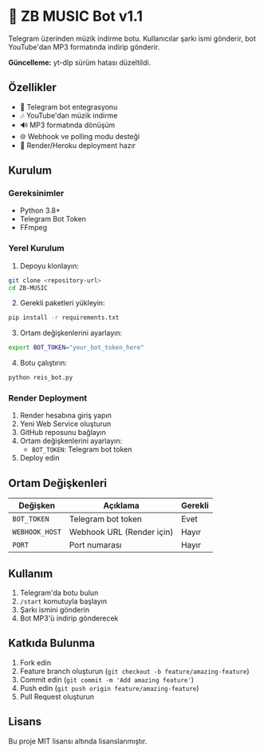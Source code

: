 # 🎵 ZB MUSIC Bot v1.1

Telegram üzerinden müzik indirme botu. Kullanıcılar şarkı ismi gönderir, bot YouTube'dan MP3 formatında indirip gönderir.

**Güncelleme:** yt-dlp sürüm hatası düzeltildi.

## Özellikler

- 🤖 Telegram bot entegrasyonu
- 🎶 YouTube'dan müzik indirme
- 🔊 MP3 formatında dönüşüm
- 🌐 Webhook ve polling modu desteği
- 🚀 Render/Heroku deployment hazır

## Kurulum

### Gereksinimler

- Python 3.8+
- Telegram Bot Token
- FFmpeg

### Yerel Kurulum

1. Depoyu klonlayın:
```bash
git clone <repository-url>
cd ZB-MUSIC
```

2. Gerekli paketleri yükleyin:
```bash
pip install -r requirements.txt
```

3. Ortam değişkenlerini ayarlayın:
```bash
export BOT_TOKEN="your_bot_token_here"
```

4. Botu çalıştırın:
```bash
python reis_bot.py
```

### Render Deployment

1. Render hesabına giriş yapın
2. Yeni Web Service oluşturun
3. GitHub reposunu bağlayın
4. Ortam değişkenlerini ayarlayın:
   - `BOT_TOKEN`: Telegram bot token
5. Deploy edin

## Ortam Değişkenleri

| Değişken | Açıklama | Gerekli |
|----------|----------|---------|
| `BOT_TOKEN` | Telegram bot token | Evet |
| `WEBHOOK_HOST` | Webhook URL (Render için) | Hayır |
| `PORT` | Port numarası | Hayır |

## Kullanım

1. Telegram'da botu bulun
2. `/start` komutuyla başlayın
3. Şarkı ismini gönderin
4. Bot MP3'ü indirip gönderecek

## Katkıda Bulunma

1. Fork edin
2. Feature branch oluşturun (`git checkout -b feature/amazing-feature`)
3. Commit edin (`git commit -m 'Add amazing feature'`)
4. Push edin (`git push origin feature/amazing-feature`)
5. Pull Request oluşturun

## Lisans

Bu proje MIT lisansı altında lisanslanmıştır.
